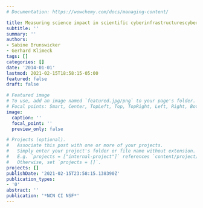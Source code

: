 ```yaml
---
# Documentation: https://wowchemy.com/docs/managing-content/

title: Measuring science impact in scientific cyberinfrastructurescyber infrastructures
subtitle: ''
summary: ''
authors:
- Sabine Brunswicker
- Gerhard Klimeck
tags: []
categories: []
date: '2014-01-01'
lastmod: 2021-02-15T18:58:15-05:00
featured: false
draft: false

# Featured image
# To use, add an image named `featured.jpg/png` to your page's folder.
# Focal points: Smart, Center, TopLeft, Top, TopRight, Left, Right, BottomLeft, Bottom, BottomRight.
image:
  caption: ''
  focal_point: ''
  preview_only: false

# Projects (optional).
#   Associate this post with one or more of your projects.
#   Simply enter your project's folder or file name without extension.
#   E.g. `projects = ["internal-project"]` references `content/project/deep-learning/index.md`.
#   Otherwise, set `projects = []`.
projects: []
publishDate: '2021-02-15T23:58:15.138390Z'
publication_types:
- '0'
abstract: ''
publication: '*NCN CI NSF*'
---
```

